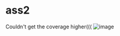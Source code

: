 # ass2
Couldn't get the coverage higher((( 
![image](https://user-images.githubusercontent.com/99115242/234105159-c1832788-5b36-42f5-a19b-111e8aae2d17.png)
